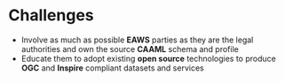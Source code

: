 # Challenges

- Involve as much as possible **EAWS** parties as they are the legal authorities and own the source **CAAML** schema and profile
- Educate them to adopt existing **open source** technologies to produce **OGC** and **Inspire** compliant datasets and services
